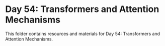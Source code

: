 # Day 54: Transformers and Attention Mechanisms

This folder contains resources and materials for Day 54: Transformers and Attention Mechanisms.